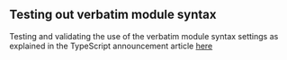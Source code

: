 ## Testing out verbatim module syntax

Testing and validating the use of the verbatim module syntax settings as explained
in the TypeScript announcement article [here](https://devblogs.microsoft.com/typescript/announcing-typescript-5-0/#verbatimmodulesyntax)
